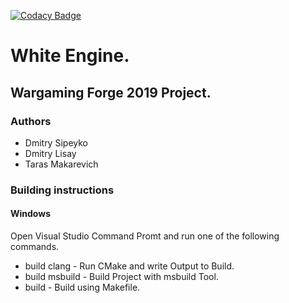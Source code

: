 [![Codacy Badge](https://api.codacy.com/project/badge/Grade/5f6661ca68a4473fa4e2440c5c272532)](https://www.codacy.com/manual/makarevich.t/White?utm_source=github.com&amp;utm_medium=referral&amp;utm_content=glisquery/White&amp;utm_campaign=Badge_Grade)
# White Engine.
## Wargaming Forge 2019 Project.

### Authors
- Dmitry Sipeyko
- Dmitry Lisay
- Taras Makarevich

### Building instructions 
#### Windows
Open Visual Studio Command Promt and run one of the following
commands.
- build clang - Run CMake and write Output to Build.
- build msbuild - Build Project with msbuild Tool.
- build - Build using Makefile.
